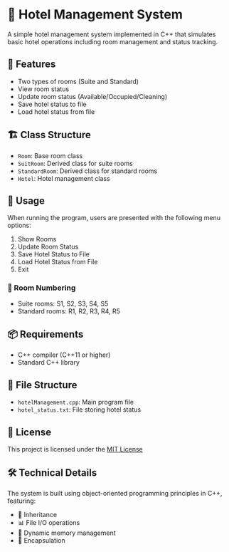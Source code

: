 # 🏨 Hotel Management System

A simple hotel management system implemented in C++ that simulates basic hotel operations including room management and status tracking.

## 🚀 Features

-  Two types of rooms (Suite and Standard)
-  View room status
-  Update room status (Available/Occupied/Cleaning)
-  Save hotel status to file
-  Load hotel status from file

## 🏗️ Class Structure

- `Room`: Base room class
- `SuitRoom`: Derived class for suite rooms
- `StandardRoom`: Derived class for standard rooms
- `Hotel`: Hotel management class

## 🚀 Usage

When running the program, users are presented with the following menu options:

1.  Show Rooms
2.  Update Room Status
3.  Save Hotel Status to File
4.  Load Hotel Status from File
0.  Exit

### 🔢 Room Numbering

- Suite rooms: S1, S2, S3, S4, S5
- Standard rooms: R1, R2, R3, R4, R5


## 📦 Requirements

-  C++ compiler (C++11 or higher)
-  Standard C++ library

## 📁 File Structure

- `hotelManagement.cpp`: Main program file
- `hotel_status.txt`: File storing hotel status

## 📝 License

This project is licensed under the [MIT License](https://opensource.org/licenses/MIT)

## 🛠️ Technical Details

The system is built using object-oriented programming principles in C++, featuring:
- 🔄 Inheritance
- 📊 File I/O operations
- 🎯 Dynamic memory management
- 🔐 Encapsulation
